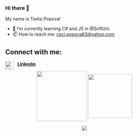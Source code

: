 ### Hi there 👋

My name is Tsetsi Popova!
- 🌱 I’m currently learning C# and JS in @SoftUni.
- 📫 How to reach me: ceci.popova83@yahoo.com
<!-- CONNECT-WITH-ME-POST-LIST:START -->
<h2>Connect with me:</h2>

[<img align="left" alt="Linkedin" width="26px" src="https://www.kindpng.com/picc/m/363-3632986_logo-linkedin-png-rond-transparent-png.png" style="padding-right:10px;"/>**Linkedin**](https://www.linkedin.com/in/ceci-popova-2895a7219/)    </br>
</b>


<!-- CONNECT-WITH-ME-POST-LIST:END -->
<p align="center">
<img height="160em" src="https://github-readme-stats.vercel.app/api?username=Tsetseto&count_private=true&show_icons=true&theme=tokyonight&hide_border=true" align = "center"/>
<img height="140em" src="https://github-readme-stats.vercel.app/api/top-langs?username=Tsetseto&show_icons=true&locale=en&layout=compact&theme=tokyonight&hide_border=true&card_width=420" align = "center"/>
</p>
<!--
<p align="center">
<img src= "https://github-profile-trophy.vercel.app/?username=Tsetseto&theme=radical" />
</p>
-->
<p align="center">
<img src= "https://github-readme-streak-stats.herokuapp.com/?user=Tsetseto&theme=tokyonight&hide_border=true" />
</p>
<p align = "center">
